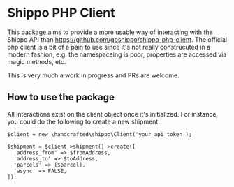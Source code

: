 # Shippo PHP Client
This package aims to provide a more usable way of interacting with the Shippo API than https://github.com/goshippo/shippo-php-client. The official php client is a bit of a pain to use since it's not really construcuted in a modern fashion, e.g. the namespaceing is poor, properties are accessed via magic methods, etc.

This is very much a work in progress and PRs are welcome.

## How to use the package
All interactions exist on the client object once it's initialized. For instance, you could do the following to create a new shipment.

```
$client = new \handcrafted\shippo\Client('your_api_token');

$shipment = $client->shipment()->create([
  'address_from' => $fromAddress,
  'address_to' => $toAddress,
  'parcels' => [$parcel],
  'async' => FALSE,
]);
```

